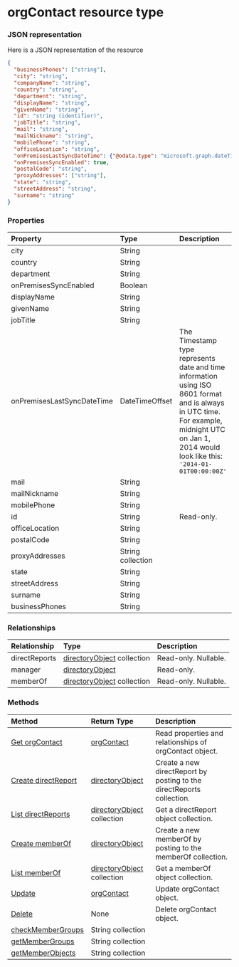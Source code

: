 # orgContact resource type



### JSON representation

Here is a JSON representation of the resource

<!-- {
  "blockType": "resource",
  "optionalProperties": [
    "directReports",
    "manager",
    "memberOf"
  ],
  "@odata.type": "microsoft.graph.orgcontact"
}-->

```json
{
  "businessPhones": ["string"],
  "city": "string",
  "companyName": "string",
  "country": "string",
  "department": "string",
  "displayName": "string",
  "givenName": "string",
  "id": "string (identifier)",
  "jobTitle": "string",
  "mail": "string",
  "mailNickname": "string",
  "mobilePhone": "string",
  "officeLocation": "string",
  "onPremisesLastSyncDateTime": {"@odata.type": "microsoft.graph.dateTimeOffset"},
  "onPremisesSyncEnabled": true,
  "postalCode": "string",
  "proxyAddresses": ["string"],
  "state": "string",
  "streetAddress": "string",
  "surname": "string"
}

```
### Properties
| Property	   | Type	|Description|
|:---------------|:--------|:----------|
|city|String||
|country|String||
|department|String||
|onPremisesSyncEnabled|Boolean||
|displayName|String||
|givenName|String||
|jobTitle|String||
|onPremisesLastSyncDateTime|DateTimeOffset|The Timestamp type represents date and time information using ISO 8601 format and is always in UTC time. For example, midnight UTC on Jan 1, 2014 would look like this: `'2014-01-01T00:00:00Z'`|
|mail|String||
|mailNickname|String||
|mobilePhone|String||
|id|String| Read-only.|
|officeLocation|String||
|postalCode|String||
|proxyAddresses|String collection||
|state|String||
|streetAddress|String||
|surname|String||
|businessPhones|String||

### Relationships
| Relationship | Type	|Description|
|:---------------|:--------|:----------|
|directReports|[directoryObject](directoryobject.md) collection| Read-only. Nullable.|
|manager|[directoryObject](directoryobject.md)| Read-only.|
|memberOf|[directoryObject](directoryobject.md) collection| Read-only. Nullable.|

### Methods

| Method		   | Return Type	|Description|
|:---------------|:--------|:----------|
|[Get orgContact](../api/orgcontact_get.md) | [orgContact](orgcontact.md) |Read properties and relationships of orgContact object.|
|[Create directReport](../api/orgcontact_post_directreports.md) |[directoryObject](directoryobject.md)| Create a new directReport by posting to the directReports collection.|
|[List directReports](../api/orgcontact_list_directreports.md) |[directoryObject](directoryobject.md) collection| Get a directReport object collection.|
|[Create memberOf](../api/orgcontact_post_memberof.md) |[directoryObject](directoryobject.md)| Create a new memberOf by posting to the memberOf collection.|
|[List memberOf](../api/orgcontact_list_memberof.md) |[directoryObject](directoryobject.md) collection| Get a memberOf object collection.|
|[Update](../api/orgcontact_update.md) | [orgContact](orgcontact.md)	|Update orgContact object. |
|[Delete](../api/orgcontact_delete.md) | None |Delete orgContact object. |
|[checkMemberGroups](../api/orgcontact_checkmembergroups.md)|String collection||
|[getMemberGroups](../api/orgcontact_getmembergroups.md)|String collection||
|[getMemberObjects](../api/orgcontact_getmemberobjects.md)|String collection||

<!-- uuid: 8fcb5dbc-d5aa-4681-8e31-b001d5168d79
2015-10-25 14:57:30 UTC -->
<!-- {
  "type": "#page.annotation",
  "description": "orgContact resource",
  "keywords": "",
  "section": "documentation",
  "tocPath": ""
}-->